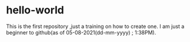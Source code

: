 # hello-world
This is the first repository ,just a training on how to create one.
I am just a beginner to github(as of 05-08-2021(dd-mm-yyyy) ; 1:38PM).
